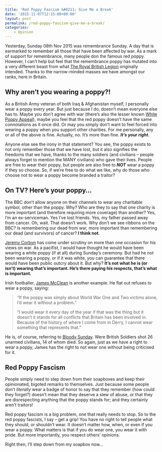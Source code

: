 ```yaml
---
title: 'Red Poppy Fascism &#8211; Give Me a Break'
date: '2015-11-07T12:15:00+00:00'
layout: post
permalink: /red-poppy-fascism-give-me-a-break/
categories:
    - Opinion
---
```


Yesterday, Sunday 08th Nov 2015 was remembrance Sunday. A day that is earmarked to remember all those that have been affected by war. As a mark of support for remembrance, many people don the famous red poppy. However, I can’t help but feel that the remembrance poppy has mutated into a very different beast from what [The Royal British Legion](https://web.archive.org/web/20160613073120/http://www.britishlegion.org.uk/) originally intended. Thanks to the narrow-minded masses we have amongst our ranks, here in Britain.

## Why aren’t you wearing a poppy?!

As a British Army veteran of both Iraq &amp; Afghanistan myself, I personally wear a poppy every year. But just because I do, doesn’t mean everyone else has to. Maybe you don’t agree with war (there’s also the lesser known [White Poppy Appeal](https://web.archive.org/web/20160613073120/http://www.ppu.org.uk/whitepoppy)), maybe you feel that the red poppy doesn’t have the same connotations as it once did. Or may you simply don’t want to feel forced into wearing a poppy when you support other charities. For me personally, any or all of the above is fine. Actually, no. It’s more than fine. ***It’s your right.***

Anyone else see the irony in that statement? You see, the poppy exists to not only remember those that we have lost, but it also signifies the freedoms that we have, thanks to the many soldiers (and civilians – people always forget to mention the MANY civilians) who gave their lives. People are free to wear their poppy, but people are also free to ***NOT*** wear a poppy if they so choose. So, if we’re free to do what we like, why do those who choose not to wear a poppy become branded a traitor?

## On TV? Here’s your poppy…

The BBC don’t allow anyone on their channels to wear any charitable symbol, other than the poppy. Why? Who are they to say that one charity is more important (and therefore requiring more coverage) than another? Yes, I’m an ex-serviceman. Yes I’ve lost friends. Yes, my father passed away from cancer. Oh, wait. That doesn’t work. Why don’t we see ribbons on the BBC? Is remembering our dead from war, more important than remembering our dead (and survivors) of cancer? **I think not**.

[Jeremy Corbyn](https://web.archive.org/web/20160613073120/http://www.standard.co.uk/news/politics/jeremy-corbyn-i-won-t-wear-white-poppy-at-cenotaph-a2947701.html) has come under scrutiny on more than one occasion for his views on war. As a pacifist, I would have thought he would have been wearing a white poppy (if at all) during Sunday’s ceremony. But had he not been wearing a poppy, or if it was white, you can guarantee that there would have been public outcry about it. But why? **It’s not what he is (or isn’t) wearing that’s important. He’s there paying his respects, that’s what is important.**

Irish footballer, [James McClean](https://web.archive.org/web/20160613073120/http://www.independent.ie/sport/soccer/premier-league/james-mcclean-hits-back-in-poppy-row-this-is-the-stupidity-i-have-to-put-up-with-34179003.html) is another example. He flat out refuses to wear a poppy, saying:

> “If the poppy was simply about World War One and Two victims alone, I’d wear it without a problem.”
> 
> “I would wear it every day of the year if that was the thing but it doesn’t it stands for all conflicts that Britain has been involved in. Because of the history of where I come from in Derry, I cannot wear something that represents that.”

He is, of course, referring to [Bloody Sunday](https://web.archive.org/web/20160613073120/https://en.wikipedia.org/wiki/Bloody_Sunday_(1972)). Were British Soldiers shot 26 unarmed civilians, 14 of whom died. So again, just as we have a right to wear a poppy, James has the right to not wear one without being criticised for it.

## Red Poppy Fascism

People simply need to step down from their soapboxes and keep their opinionated, bigoted remarks to themselves. Just because some people don’t *literally* wear a badge of honor to say that they remember (how could they forget?) doesn’t mean that they deserve a slew of abuse, or that they are disrespecting anything that the poppy stands for; and they certainly aren’t traitors!

Red poppy fascism is a big problem, one that really needs to stop. So to the red poppy fascists, I say – get a grip! You have no right to tell people what they should, or shouldn’t wear. It doesn’t matter how, when, or even if you wear a poppy. What matters is that if you do wear one, you wear it with pride. But more importantly, you respect others’ opinions.

Right then, I’ll step down from my soapbox now…